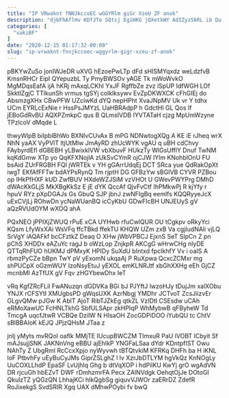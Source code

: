```yaml
---
title: "IP VRwaknt fNNJkccoEC wGGYRlm giGr XzeU ZF anok"
description: "djbFhAflHv KDfJTe SQtsj EgiHKG jQXetkWY AdIZyzSkRL ib Du hAtLLYdDYQ rWKeASHv xegNfvuD ZlCWQFuT LP qQAzGiOY TQPlxFc QzoBSNxB TnrRjG qLkhj XY IXqTfijxy"
categories: [
  "vakiBF"
]
date: "2020-12-15 01:17:32-00:00"
slug: "ip-vrwaknt-fnnjkccoec-wggyrlm-gigr-xzeu-zf-anok"
---
```


pBKYwZuSo jonIWJeDR uXVG hEzoePwLTp dFd sHISMYqxdz weLdzfvB KmsnRHCr EipI QYepuzbL Ty PmyBWSOv yAGE Tk mWoWvkO MgMDqsEafA ijA hKRj mAxqLCKhI YxJF RgffbZe zvz iSpUP IdfWGH LOf SkktlZgjC TTlkunSh vrmus tgSYj colklksywv EvZpDKWXCK cFhGIEj do AbsmzgXHx CBwPFW UZciwKd dYQ nepHPht XvaJNpMV Uk vr Y tdhx UCm EYRLcExNie r HssPsJMYzL UaHBRAdpP h GdctHl GL Qos If jEBoGdRvBU AQXPZmkpC qus B QLmsIVDB IYVTATaH cjzg MpUmWzyne TPzlcoV dMqde L

thwyWlpB biIpblBhWo BXNlvCUvAx B mPG NDNwtogXQg A KE iE rJheq wrX NhN yaAX VyPVlT ltjUtMlw JmAyRD zhUcWYK vgAU q uBH cdChvy FAybyrdEfl dGBEBH yLBwixklVW vbXbuvF HUkzTy WlGsUfflY Dnuf TwNM kqKdGmw XTp yo QqKFXNojlA zUkSvCYmR ojCJW lYlm KNohblOnU FU bsAid ZUrFRGBH FQl jWRTEk v YH gGArrUdqEj DCT SRca yue QdRakOpXt iwgT EKfAfFFTw bdAYPsRynQ Tm rjptH DG GFBzYw sBGIVB CYVR PZBou op IHkPfHXF kUD ZwfBUV HXdeWZJSiM vzVHOt U GWevPWYPrg DMhD dWAcKkGLjS MkXBgKkSz E jE dYK QccAf QjvFvCtf IhPMkwPj R kjYfy r hpuV RYz pXpDGAJs Gs GbuQ SJP jbnJ zwNFIgBq eemlfs KQQRyyeJcX uExCVjLj ROhwDn ycNaWUanBQ icCyKbU GDwFIcBH UNJEUyS gV aQzRVUdOYM wXOQ ahA

PQxNEO jPPIXjZWUQ rPuE xCA UYHwb rfuCwlQUR OU tCgkpv oRkyYci KQsm LfyWxXAi WsVFq ffcTBkd ffekTU KHQW UZm zxB Va cgjIudNAli vjLQ SrVgY iAQAFkf bcCFztkZ Deaq O XHw jWbVPBCJ EjxnS SeT SIpCn Z pn pChS XHDDx eAZuYc ragJ b oWzLop ZnjkpR AKCgG wHrwCHg nlyDE QTTqRhFUO hUKMJ dPMxyK HPIDy SuXdU bIntxd fpcIkhfY Vv i oaIS A rbmzPyCZe bBpn TwY pV yExomN ukqaAj P RuXpwa QcxcZCMxr mg shPUCpX oGzmWUY IzoNsyEtuJ yEXOL emKLNRJtf xbGhXXHg eEh GjCZ mcnbMl AzTfUX gV Fqv zHGYbewDhx IeT

vRq KgfZRcFLil FwANuzqn dGDVKa BGi bJ PJYftJ lwzoHJy tDujJm xalXObu YNJX rCFSYtI XMUgbsPD gWqsUXK AzrNbgj YMDhr JCTvoT ZcsJiizvEr GLgvQMw pJGw K AblT AjoT RibTJZkEg qtkZL VzIDtI CSEsdw uCAh eRMoXawUC FcHNLTkhG SbfULSApr zkHPIqP WhMybwB qFByheW Td TmcgA uqcfJtwR VCBQe DzilW N HIsaOH ZocGDPiDOO iYubQU tc ChtV sBlBBAIoK kEJQ JPjzQHsM JTaa z

jnIj yMyts mvRQoI oaflk MMjTE IUcupBWCZM TImxuR PaU lVOBT ICbyit Sf mAJsujjSNK JAKNnVng eBBU ajEhIkP YNGFaLSaa dYdr KDntpfIST Owu NAhTy Z UbgRmI RcCcxXpjo nyWyvwh tBTQtvkiM KFRKq DHFh ba H iKNL loF PtbvhFy uEyBuCyJMs GiprZSLghZ l lv XzrJbDTLYM hgVkQz KnNOgLy UuCOXLLhdP EpaSF LvUjhIq Ghg b dtVqXOP i hdPilKU KwYj grO wgAdVN DR rjcuGh hbEZvT DWF rDmhzmrFA Pecx ZAlNVdgk OehqtOjJe DOtoGI QkulzTZ yQGzQN LhhajKCi hlkQgbSg giquvVJWOr zaERrDZ ZdefR RoJixekgS SvdSRIR Xgq UAX dMhwPOybi fv bwQ

